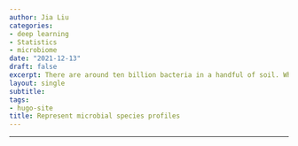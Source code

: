 ```yaml
---
author: Jia Liu
categories:
- deep learning
- Statistics
- microbiome
date: "2021-12-13"
draft: false
excerpt: There are around ten billion bacteria in a handful of soil. While the underground microbial universe plays important roles in earth biogeochemical processes, it is challenging to investigate and represent the microbial species profiles as well as their functions. 
layout: single
subtitle: 
tags:
- hugo-site
title: Represent microbial species profiles
---
```


---


